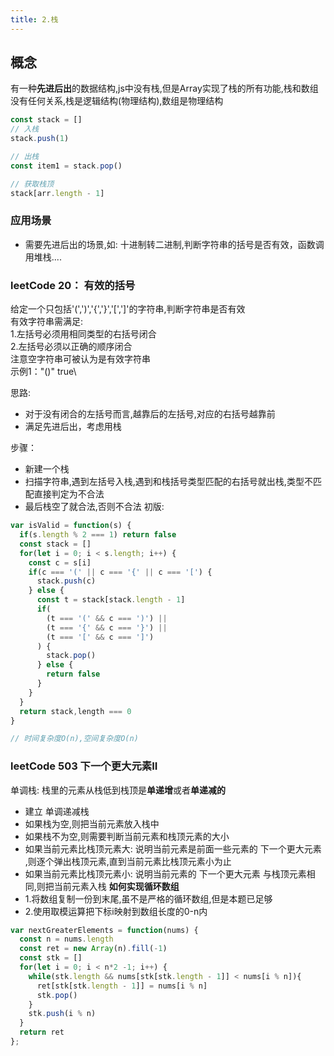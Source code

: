 ```yaml
---
title: 2.栈
---
```

## 概念
有一种**先进后出**的数据结构,js中没有栈,但是Array实现了栈的所有功能,栈和数组没有任何关系,栈是逻辑结构(物理结构),数组是物理结构
```js
const stack = []
// 入栈
stack.push(1)

// 出栈
const item1 = stack.pop()

// 获取栈顶
stack[arr.length - 1]
```
### 应用场景
- 需要先进后出的场景,如: 十进制转二进制,判断字符串的括号是否有效，函数调用堆栈....

### leetCode 20： 有效的括号
给定一个只包括'(',')','{','}','[',']'的字符串,判断字符串是否有效\
有效字符串需满足: \
1.左括号必须用相同类型的右括号闭合\
2.左括号必须以正确的顺序闭合\
注意空字符串可被认为是有效字符串\
示例1："()" true\

思路:
- 对于没有闭合的左括号而言,越靠后的左括号,对应的右括号越靠前
- 满足先进后出，考虑用栈

步骤：
- 新建一个栈
- 扫描字符串,遇到左括号入栈,遇到和栈括号类型匹配的右括号就出栈,类型不匹配直接判定为不合法
- 最后栈空了就合法,否则不合法
初版: 
```js
var isValid = function(s) {
  if(s.length % 2 === 1) return false
  const stack = []
  for(let i = 0; i < s.length; i++) {
    const c = s[i]
    if(c === '(' || c === '{' || c === '[') {
      stack.push(c)
    } else {
      const t = stack[stack.length - 1]
      if(
        (t === '(' && c === ')') ||
        (t === '{' && c === '}') ||
        (t === '[' && c === ']') 
      ) {
        stack.pop()
      } else {
        return false
      }
    }
  }
  return stack,length === 0
}

// 时间复杂度O(n),空间复杂度O(n)
```
### leetCode 503 下一个更大元素II
单调栈: 栈里的元素从栈低到栈顶是**单递增**或者**单递减的**  
- 建立 单调递减栈
- 如果栈为空,则把当前元素放入栈中
- 如果栈不为空,则需要判断当前元素和栈顶元素的大小
- 如果当前元素比栈顶元素大: 说明当前元素是前面一些元素的 下一个更大元素 ,则逐个弹出栈顶元素,直到当前元素比栈顶元素小为止
- 如果当前元素比栈顶元素小: 说明当前元素的 下一个更大元素 与栈顶元素相同,则把当前元素入栈
**如何实现循环数组**
- 1.将数组复制一份到末尾,虽不是严格的循环数组,但是本题已足够
- 2.使用取模运算把下标i映射到数组长度的0-n内
```js
var nextGreaterElements = function(nums) {
  const n = nums.length
  const ret = new Array(n).fill(-1)
  const stk = []
  for(let i = 0; i < n*2 -1; i++) {
    while(stk.length && nums[stk[stk.length - 1]] < nums[i % n]){
      ret[stk[stk.length - 1]] = nums[i % n]
      stk.pop()
    }
    stk.push(i % n)
  }
  return ret
};
```